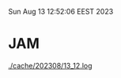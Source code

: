 Sun Aug 13 12:52:06 EEST 2023
# JAM
<a href='./cache/202308/13_12.log'>./cache/202308/13_12.log</a>
